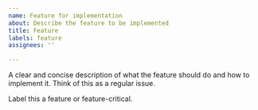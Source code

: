 ```yaml
---
name: Feature for implementation
about: Describe the feature to be implemented
title: Feature
labels: feature
assignees: ''

---
```


A clear and concise description of what the feature should do and how to implement it. Think of this as a regular issue.

Label this a feature or feature-critical.
